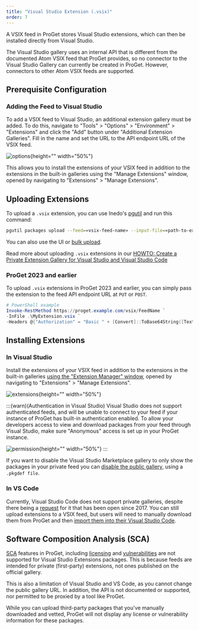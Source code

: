 ```yaml
---
title: "Visual Studio Extension (.vsix)"
order: 7
---
```


A VSIX feed in ProGet stores Visual Studio extensions, which can then be installed directly from Visual Studio.

The Visual Studio gallery uses an internal API that is different from the documented Atom VSIX feed that ProGet provides, so no connector to the Visual Studio Gallery can currently be created in ProGet. However, connectors to other Atom VSIX feeds are supported.

## Prerequisite Configuration

### Adding the Feed to Visual Studio

To add a VSIX feed to Visual Studio, an additional extension gallery must be added. To do this, navigate to "Tools" > "Options" > "Environment" > "Extensions" and click the "Add" button under "Additional Extension Galleries". Fill in the name and set the URL to the API endpoint URL of the VSIX feed.

![options](/resources/docs/visualstudio-options-extensions.png){height="" width="50%"}

This allows you to install the extensions of your VSIX feed in addition to the extensions in the built-in galleries using the "Manage Extensions" window, opened by navigating to "Extensions" > "Manage Extensions".

## Uploading Extensions

To upload a `.vsix` extension, you can use Inedo's [pgutil](/docs/proget/reference-api/proget-pgutil) and run this command:

```bash
pgutil packages upload --feed=«vsix-feed-name» --input-file=«path-to-extension»
```
You can also use the UI or [bulk upload](/docs/proget/feeds/feed-overview/proget-bulk-import-with-droppath). 

Read more about uploading `.vsix` extensions in our [HOWTO: Create a Private Extension Gallery for Visual Studio and Visual Studio Code](/docs/proget/feeds/vsix/howto-vsix-consume)

### ProGet 2023 and earlier

To upload `.vsix` extensions in ProGet 2023 and earlier, you can simply pass the extension to the feed API endpoint URL at `PUT` or `POST`.

```powershell
# PowerShell example
Invoke-RestMethod https://proget.example.com/vsix/FeedName `
-InFile .\MyExtension.vsix `
-Headers @{"Authorization" = "Basic " + [Convert]::ToBase64String([Text.Encoding]::UTF8.GetBytes("api:xxxxxxxxxxxxxx"))}
```

## Installing Extensions

### In Visual Studio
Install the extensions of your VSIX feed in addition to the extensions in the built-in galleries [using the "Extension Manager" window](/docs/proget/feeds/vsix/howto-vsix-consume#step-4.1-adding-the-feed-to-visual-studio), opened by navigating to "Extensions" > "Manage Extensions".

![extensions](/resources/docs/visualstudio-extensions-manager.png){height="" width="50%"}

:::(warn)(Authentication in Visual Studio)
Visual Studio does not support authenticated feeds, and will be unable to connect to your feed if your instance of ProGet has built-in authentication enabled. To allow your developers access to view and download packages from your feed through Visual Studio, make sure "Anonymous" access is set up in your ProGet instance. 

![permission](/resources/docs/proget-permissions-vsix.png){height="" width="50%"}
:::

If you want to disable the Visual Studio Marketplace gallery to only show the packages in your private feed you can [disable the public gallery](https://learn.microsoft.com/en-us/visualstudio/extensibility/how-to-manage-a-private-gallery-by-using-registry-settings?view=vs-2022), using a `.pkgdef file`.

### In VS Code
Currently, Visual Studio Code does not support private galleries, despite there being a [request](https://github.com/microsoft/vscode/issues/21839) for it that has been open since 2017. You can still upload extensions to a VSIX feed, but users will need to manually download them from ProGet and then [import them into their Visual Studio Code](/docs/proget/feeds/vsix/howto-vsix-consume#step-4.1-adding-packages-from-a-feed-to-vs-code).

## Software Composition Analysis (SCA)

[SCA](/docs/proget/sca/builds/proget-sca-ci) features in ProGet, including [licensing](/docs/proget/sca/licenses) and [vulnerabilities](/docs/proget/sca/vulnerabilities) are not supported for Visual Studio Extensions packages. This is because feeds are intended for private (first-party) extensions, not ones published on the official gallery. 

This is also a limitation of Visual Studio and VS Code, as you cannot change the public gallery URL. In addition, the API is not documented or supported, nor permitted to be proxied by a tool like ProGet.

While you can upload third-party packages that you've manually downloaded and vetted, ProGet will not display any license or vulnerability information for these packages.